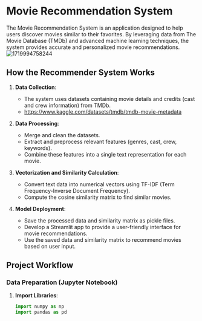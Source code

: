 # Movie Recommendation System

The Movie Recommendation System is an application designed to help users discover movies similar to their favorites. By leveraging data from The Movie Database (TMDb) and advanced machine learning techniques, the system provides accurate and personalized movie recommendations.
![1719994758244](https://github.com/user-attachments/assets/fff20101-cd08-4a1d-8a71-174c139a14f7)


## How the Recommender System Works

1. **Data Collection**:
   - The system uses datasets containing movie details and credits (cast and crew information) from TMDb.
   - https://www.kaggle.com/datasets/tmdb/tmdb-movie-metadata

2. **Data Processing**:
   - Merge and clean the datasets.
   - Extract and preprocess relevant features (genres, cast, crew, keywords).
   - Combine these features into a single text representation for each movie.

3. **Vectorization and Similarity Calculation**:
   - Convert text data into numerical vectors using TF-IDF (Term Frequency-Inverse Document Frequency).
   - Compute the cosine similarity matrix to find similar movies.

4. **Model Deployment**:
   - Save the processed data and similarity matrix as pickle files.
   - Develop a Streamlit app to provide a user-friendly interface for movie recommendations.
   - Use the saved data and similarity matrix to recommend movies based on user input.

## Project Workflow

### Data Preparation (Jupyter Notebook)

1. **Import Libraries**:
   ```python
   import numpy as np
   import pandas as pd
